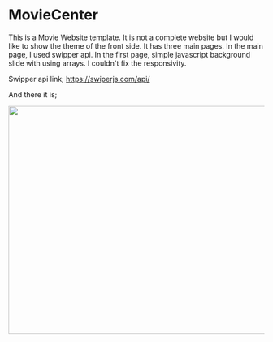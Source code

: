 # MovieCenter
This is a Movie Website template. It is not a complete website but I would like to show the theme of the front side. It has three main pages. In the main page, I used swipper api. In the first page, simple javascript background slide with using arrays. 
I couldn't fix the responsivity.

Swipper api link;
https://swiperjs.com/api/

And there it is;


<img src="https://github.com/MortuusestChe/MovieCenter/blob/main/Animated%20GIF-downsized_large.gif" width="800" height="450"/>
